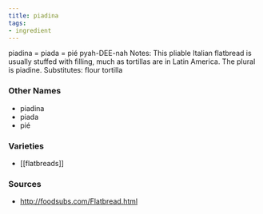 ```yaml
---
title: piadina
tags:
- ingredient
---
```

piadina = piada = pié pyah-DEE-nah Notes: This pliable Italian flatbread is usually stuffed with filling, much as tortillas are in Latin America. The plural is piadine. Substitutes: flour tortilla

### Other Names

* piadina
* piada
* pié

### Varieties

* [[flatbreads]]

### Sources
* http://foodsubs.com/Flatbread.html
